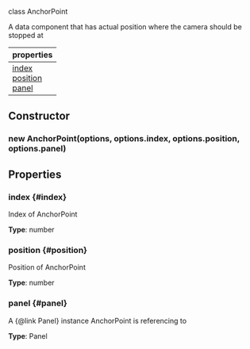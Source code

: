 
class AnchorPoint 

A data component that has actual position where the camera should be stopped at

|properties|
|---|
|[index](#index)<br/>[position](#position)<br/>[panel](#panel)|

## Constructor
### new AnchorPoint(options, options.index, options.position, options.panel)


## Properties

### index {#index}
Index of AnchorPoint


**Type**: number




### position {#position}
Position of AnchorPoint


**Type**: number




### panel {#panel}
A {@link Panel} instance AnchorPoint is referencing to


**Type**: Panel






